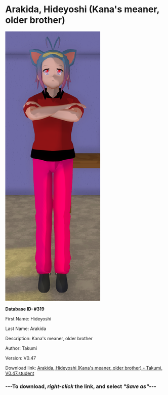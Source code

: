 # Arakida, Hideyoshi (Kana's meaner, older brother)

<img src="https://raw.githubusercontent.com/Arbiter1223/Daigaku-Gurashi-Custom-Students/master/Students/Files/Arakida%2C%20Hideyoshi%20(Kana's%20meaner%2C%20older%20brother).png" title="Arakida, Hideyoshi (Kana's meaner, older brother) - Takumi, V0.47">

**Database ID: #319**

First Name: Hideyoshi

Last Name: Arakida

Description: Kana's meaner, older brother

Author: Takumi

Version: V0.47

Download link: <a href="https://raw.githubusercontent.com/Arbiter1223/Daigaku-Gurashi-Custom-Students/master/Students/Files/Arakida%2C%20Hideyoshi%20(Kana's%20meaner%2C%20older%20brother)%20-%20Takumi%2C%20V0.47.student">Arakida, Hideyoshi (Kana's meaner, older brother) - Takumi, V0.47.student</a>

### ---**To download, _right-click_ the link, and select _"Save as"_**---
